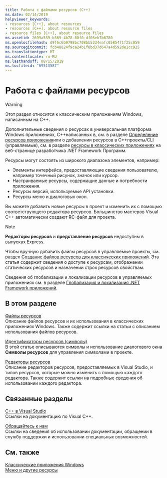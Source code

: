 ```yaml
---
title: Работа с файлами ресурсов (C++)
ms.date: 02/14/2019
helpviewer_keywords:
- resources [C++], about resources
- resources [C++], about resource files
- resource files [C++], about resource files
ms.assetid: 2699a539-b369-4b78-80f0-df03eb7b6780
ms.openlocfilehash: d9f6c6b9798bc708bb5334eafc0585471f25c059
ms.sourcegitcommit: fcb48824f9ca24b1f8bd37d647a4d592de1cc925
ms.translationtype: MT
ms.contentlocale: ru-RU
ms.lasthandoff: 08/15/2019
ms.locfileid: "69513587"
---
```

# <a name="working-with-resource-files"></a>Работа с файлами ресурсов

> [!WARNING]
> Этот раздел относится к классическим приложениям Windows, написанным на C++.
>
> Дополнительные сведения о ресурсах в универсальная платформа Windows приложениях, C++написанных в, см. в разделе [Определение ресурсов приложения](/windows/uwp/app-resources/)или о добавлении ресурсов в C++проекты/CLI (управляемые), см. в разделе [ресурсы в классических приложениях](/dotnet/framework/resources/index) на веб-странице разработчика .NET Framework Программ.

Ресурсы могут состоять из широкого диапазона элементов, например:

- Элементы интерфейса, предоставляющие сведения пользователю, например точечный рисунок, значок или курсор.
- Настраиваемые ресурсы, содержащие данные и потребности приложения.
- Ресурсы версий, используемые API установки.
- Ресурсы меню и диалоговых окон.

Вы можете добавить новые ресурсы в проект и изменить их с помощью соответствующего редактора ресурсов. Большинство мастеров Visual C++ автоматически создают RC-файл для проекта.

> [!NOTE]
> **Редакторы ресурсов** и **представление ресурсов** недоступны в выпусках Express.

Чтобы вручную добавить файлы ресурсов в управляемые проекты, см. раздел [Создание файлов ресурсов для классических приложений](/dotnet/framework/resources/creating-resource-files-for-desktop-apps). Эта статья содержит сведения о доступе к ресурсам, отображении статических ресурсов и назначении строк ресурсов свойствам.

Сведения об глобализации и локализации ресурсов в управляемых приложениях см. в разделе [Глобализация и локализация .NET Framework приложений](/dotnet/standard/globalization-localization/index).

## <a name="in-this-section"></a>В этом разделе

[Файлы ресурсов](../windows/resource-files-visual-studio.md)<br/>
Описание файлов ресурсов и их использования в классических приложениях Windows. Также содержит ссылки на статьи с описанием использования файлов ресурсов.

[Идентификаторы ресурсов (символы)](../windows/symbols-resource-identifiers.md)<br/>
В этой статье описываются символы и использование диалогового окна **Символы ресурсов** для управления символами в проекте.

[Редакторы ресурсов](../windows/resource-editors.md)<br/>
Описание редакторов ресурсов, предоставляемых в Visual Studio, и типов ресурсов, которые можно изменить с помощью каждого редактора. Также содержит ссылки на подробные сведения об использовании каждого редактора.

## <a name="related-sections"></a>Связанные разделы

[C++ в Visual Studio](../overview/visual-cpp-in-visual-studio.md)<br/>
Ссылки на документацию по Visual C++.

[Обращайтесь к нам](/visualstudio/ide/talk-to-us)<br/>
Ссылки на сведения об использовании документации, обращении в службу поддержки и использовании специальных возможностей.

## <a name="see-also"></a>См. также

[Классические приложения Windows](../windows/windows-desktop-applications-cpp.md)<br/>
[Меню и другие ресурсы](/windows/win32/menurc/resources)